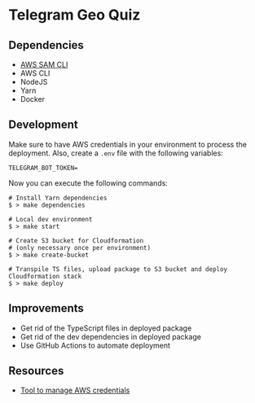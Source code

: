 # Telegram Geo Quiz

## Dependencies

- [AWS SAM CLI](https://docs.aws.amazon.com/serverless-application-model/latest/developerguide/serverless-sam-reference.html#serverless-sam-cli)
- AWS CLI
- NodeJS
- Yarn
- Docker

## Development

Make sure to have AWS credentials in your environment to process the deployment. Also, create a `.env` file with the following variables:

```
TELEGRAM_BOT_TOKEN=
```

Now you can execute the following commands:

```shell
# Install Yarn dependencies
$ > make dependencies

# Local dev environment
$ > make start

# Create S3 bucket for Cloudformation
# (only necessary once per environment)
$ > make create-bucket

# Transpile TS files, upload package to S3 bucket and deploy Cloudformation stack
$ > make deploy
```

## Improvements

- Get rid of the TypeScript files in deployed package
- Get rid of the dev dependencies in deployed package
- Use GitHub Actions to automate deployment

## Resources

- [Tool to manage AWS credentials](https://github.com/Luzifer/awsenv)
